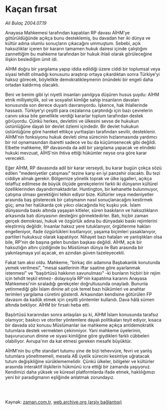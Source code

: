 # Kaçan fırsat

*Ali Bulaç 2004.07.19*

<td class="columnist-detail">
<p>Anayasa Mahkemesi tarafından kapatılan RP davası AİHM'ye götürüldüğünde açıkça bunu desteklemiş, bu davadan her iki dünya ve kültür adına olumlu sonuçların çıkacağını ummuştum. Sebebi, açık haksızlıklar içeren bir kararın tamamen hukuk dairesi içinde çalıştığını zannettiğim bu mahkeme tarafından bir hukuk ihlali olarak görüleceğine ilişkin beslediğim ümit idi.</p>
<p>
<div id="haberMetinDiv">
<p>AİHM doğru bir yargılama yapıp iddia edildiği üzere ciddi bir toplumsal veya siyasi tehdit olmadığı konusunu araştırıp ortaya çıkardıktan sonra Türkiye'yi haksız görecek, böylelikle demokratikleşmenin önündeki bir engeli daha ortadan kaldırmış olacaktı.
<p> Beni ve benim gibi iyi niyetli insanları yanılgıya düşüren husus şuydu: AİHM etnik milliyetçilik, sol ve sosyalist kimliğe sahip insanların davaları konusunda son derece duyarlı davranıyordu. İşkence, hak ihlallerinde hassastı. Türkiye'yi çeşitli para cezalarına çarptırdığı için bazı çevrelerin canını sıksa bile genellikle verdiği kararlar toplum tarafından destek görüyordu. Çünkü herkes, devletini ve ülkesini sevse de hukukun üstünlüğüne dayalı bir devlet özlemi içindedir. Bir devlet hukukun üstünlüğüne göre hareket ettikçe yurttaşları tarafından sevilir, desteklenir. AİHM'nin fonksiyonu hukuk devleti olma sürecinin hızlanmasında yardımcı bir rol oynamasından ibaretti sadece ve bu da küçümsenecek gibi değildi. Elbette mahkeme, RP davasında da adil bir yargılama yapacak ve elindeki hukuki mevzuat, AİHS'nin ihtiva ettiği hükümler neyse ona göre karar verecekti.
<p> Eğer AİHM, RP davasında adil bir karar verseydi, bu karar bugün çokça sözü edilen "medeniyetler çatışması" tezine karşı en iyi panzehir olacaktı. Bu tezi ciddiye almak gerekir. Bölgemize yönelik toprak ve ülke işgalleri, açıkça telaffuz edilmese de büyük ölçüde gerekçelerini farklı iki dünyanın kültürel özelliklerinden dayandırmaktadırlar. Huntington, bir kehanette bulunmuyor, çatışma olması gerektiğini telkin ediyor bize. Kültürler veya medeniyetler arasında baş gösterecek bir çatışmanın nasıl sonuçlanacağını kestirmek güç; ama her halükarda çok yıkıcı olacağında hiç kuşku yok. İslam dünyasında baskı altında yaşayan kitleler, süren baskıların ve haksızlıkların arkasında batı dünyasının desteğini görmektedirler. Batı, hiçbir zaman gerçek demokrasi, hukuk ve özgürlük adına bu dünyadaki baskı rejimlerini eleştirmiş değildir. İnsanlar haksız yere tutuklanıyor, örgütlenme hakları engelleniyor, ifade özgürlükleri kısıtlanıyor, yaşama biçimleri yasaklanıyor, partileri hukuksuz olarak kapatılıyor. Nihayet bazı hataları ve yanlışlıkları olsa bile, RP'nin de başına gelen bundan başkası değildi. AİHM, açık bir haksızlığın altını çizdiğinde bu Müslüman dünya ile Batı arasında bir yakınlaşmaya yol açacak, en azından güven tazeleyecekti.
<p> Fakat tam aksi oldu. Mahkeme, "birkaç din adamına Başbakanlık konutunda yemek verilmesi", "mesai saatlerinin iftar saatine göre ayarlanmak istenmesi" ve "başörtüsü hakkının savunulması" -ki bunların hiçbiri bir rejim için tehdit teşkil etmez- dolayısıyla RP'nin kapatılma kararını Anayasa Mahkemesi'nin sıraladığı gerekçeler doğrultusunda onayladı. Bununla yetinmediği gibi İslam dinine ait çok temel bazı hükümleri ve anahtar terimleri yargılama cüretini gösterdi. Arkasından kendisine götürülen FP davasını da kadük etmek için çeşitli yöntemler kullandı. Dava hâlâ sümen altında bekliyor. AİHM bir fırsatı heba etti.
<p> Başörtüsü kararından sonra anlaşılan şu ki, AİHM İslam konusunda tarafsız olamıyor; baskıcı ve otoriter yöntemlere dayalı politikaları teyit ediyor, kısaca bir davada söz konusu Müslümanlar ise mahkeme açıkça antidemokratik tutumlara destek vermekten çekinmiyor. Yani mahkeme üyelerinin, başvurucunun dinine ve siyasi kimliğine göre giydikleri farklı cübbeleri olabiliyor. Avrupa'nın da kat etmesi gereken mesafe büyüktür.
<p> AİHM'nin bu çifte standart tutumu yine de bizi tehevvüre, fevri ve yanlış tutumlara yöneltmemeli, mesela AB üyelik sürecini kesintiye uğratacak tutum değişikliğine sürüklememelidir. Çünkü ülkeler, bölgeler ve kültürler arasında interaktif ilişkilerin hükmünü icra ettiği bir zamanda yaşıyoruz. Kendimizi daha yüksek ve küresel platformlarda ifade etmek, haklılığımızı yeni bir paradigmanın eşliğinde anlatmak zorundayız. </p></p></p></p></p></p></div>
</p>


<p><br>
		 </br></p></td>

Kaynak: [zaman.com.tr](http://zaman.com.tr/yazar.do?yazino=71061), [web.archive.org (arşiv bağlantısı)](http://web.archive.org/web/20120125175917/http://www.zaman.com.tr/yazar.do?yazino=71061)
